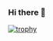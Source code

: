 ### Hi there 👋

[![trophy](https://github-profile-trophy.vercel.app/?username=ryo-ma)](https://github.com/caio-fe/github-profile-trophy)

<!--
**Caio-Fe/Caio-Fe** is a ✨ _special_ ✨ repository because its `README.md` (this file) appears on your GitHub profile.

Here are some ideas to get you started:

- 🔭 I’m currently working on ...
- 🌱 I’m currently learning ...
- 👯 I’m looking to collaborate on ...
- 🤔 I’m looking for help with ...
- 💬 Ask me about ...
- 📫 How to reach me: ...
- 😄 Pronouns: ...
- ⚡ Fun fact: ...
-->
